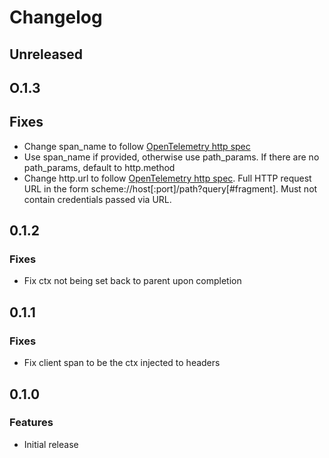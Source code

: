 # Changelog

## Unreleased

## O.1.3

## Fixes

* Change span_name to follow [OpenTelemetry http spec](https://opentelemetry.io/docs/reference/specification/trace/semantic_conventions/http/#name)
* Use span_name if provided, otherwise use path_params. If there are no path_params,
  default to http.method
* Change http.url to follow [OpenTelemetry http spec](https://opentelemetry.io/docs/reference/specification/trace/semantic_conventions/http/#http-client).
  Full HTTP request URL in the form scheme://host[:port]/path?query[#fragment].
  Must not contain credentials passed via URL.

## 0.1.2

### Fixes

* Fix ctx not being set back to parent upon completion

## 0.1.1

### Fixes

* Fix client span to be the ctx injected to headers

## 0.1.0

### Features

* Initial release

